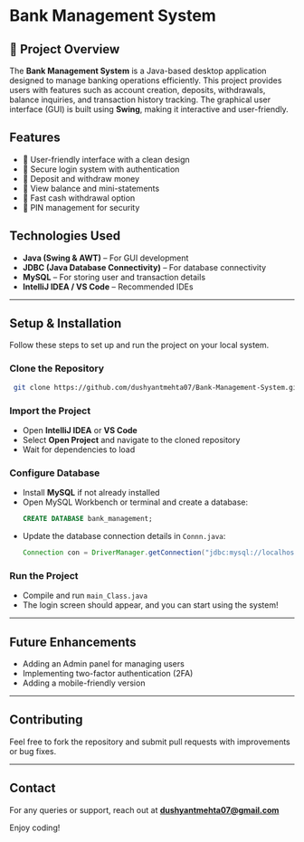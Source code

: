 # Bank Management System

## 🌟 Project Overview
The **Bank Management System** is a Java-based desktop application designed to manage banking operations efficiently. This project provides users with features such as account creation, deposits, withdrawals, balance inquiries, and transaction history tracking. The graphical user interface (GUI) is built using **Swing**, making it interactive and user-friendly.

## Features
- 🔹 User-friendly interface with a clean design
- 🔹 Secure login system with authentication
- 🔹 Deposit and withdraw money
- 🔹 View balance and mini-statements
- 🔹 Fast cash withdrawal option
- 🔹 PIN management for security

## Technologies Used
- **Java (Swing & AWT)** – For GUI development
- **JDBC (Java Database Connectivity)** – For database connectivity
- **MySQL** – For storing user and transaction details
- **IntelliJ IDEA / VS Code** – Recommended IDEs

---

## Setup & Installation
Follow these steps to set up and run the project on your local system.

### Clone the Repository
```sh
 git clone https://github.com/dushyantmehta07/Bank-Management-System.git
```

### Import the Project
- Open **IntelliJ IDEA** or **VS Code**
- Select **Open Project** and navigate to the cloned repository
- Wait for dependencies to load

### Configure Database
- Install **MySQL** if not already installed
- Open MySQL Workbench or terminal and create a database:
  ```sql
  CREATE DATABASE bank_management;
  ```
- Update the database connection details in `Connn.java`:
  ```java
  Connection con = DriverManager.getConnection("jdbc:mysql://localhost:3306/bank_management", "root", "yourpassword");
  ```

### Run the Project
- Compile and run `main_Class.java`
- The login screen should appear, and you can start using the system!

---


## Future Enhancements
- Adding an Admin panel for managing users
- Implementing two-factor authentication (2FA)
- Adding a mobile-friendly version

---

## Contributing
Feel free to fork the repository and submit pull requests with improvements or bug fixes.

---

## Contact
For any queries or support, reach out at **dushyantmehta07@gmail.com**

Enjoy coding! 

